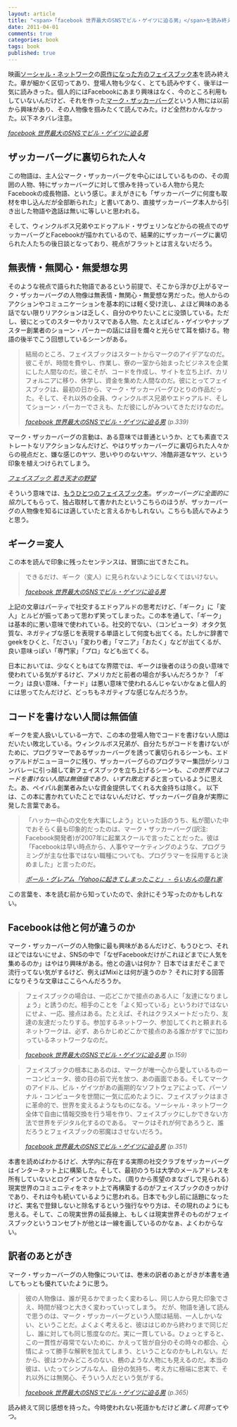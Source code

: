 ```yaml
---
layout: article
title: "<span>「facebook 世界最大のSNSでビル・ゲイツに迫る男」</span>を読み終えて"
date: 2011-04-01
comments: true
categories: book
tags: book
published: true
---
```


映画[ソーシャル・ネットワーク](http://www.socialnetwork-movie.jp/)の[原作になった方のフェイスブック本](http://www.amazon.co.jp/dp/4903853853/ruedap-22)を読み終えた。章が細かく区切ってあり、登場人物も少なく、とても読みやすく、後半は一気に読みきった。個人的にはFacebookにあまり興味はなく、今のところ利用もしていないんだけど、それを作った[マーク・ザッカーバーグ](http://ja.wikipedia.org/wiki/%E3%83%9E%E3%83%BC%E3%82%AF%E3%83%BB%E3%82%B6%E3%83%83%E3%82%AB%E3%83%BC%E3%83%90%E3%83%BC%E3%82%B0)という人物には以前から興味があり、その人物像を掴みたくて読んでみた。けど全然わかんなかった。以下ネタバレ注意。

<cite>[facebook 世界最大のSNSでビル・ゲイツに迫る男](http://www.amazon.co.jp/dp/4903853853/ruedap-22)</cite>

<!-- READMORE -->


## ザッカーバーグに裏切られた人々

この物語は、主人公マーク・ザッカーバーグを中心にはしているものの、その周囲の人物、特にザッカーバーグに対して恨みを持っている人物から見たFacebookの成長物語、という感じ。まえがきにも「ザッカーバーグに何度も取材を申し込んだが全部断られた」と書いてあり、直接ザッカーバーグ本人から引き出した物語や逸話は無いに等しいと思われる。

そして、ウィンクルボス兄弟やエドゥアルド・サヴェリンなどからの視点でのザッカーバーグとFacebookが描かれているので、結果的にザッカーバーグに裏切られた人たちの後日談となっており、視点がフラットとは言えないだろう。


## 無表情・無関心・無愛想な男

そのような視点で語られた物語であるという前提で、そこから浮かび上がるマーク・ザッカーバーグの人物像は無表情・無関心・無愛想な男だった。他人からのアクションやコミュニケーションを基本的には軽く受け流し、よほど興味のある話でない限りリアクションは乏しく、自分のやりたいことに没頭している。ただし、彼にとってのスターやカリスマである人物、たとえばビル・ゲイツやナップスター創業者のショーン・パーカーの話には目を爛々と光らせて耳を傾ける。物語の後半でこう回想しているシーンがある。

> 結局のところ、フェイスブックはスタートからマークのアイデアなのだ。彼こそが、時間を費やし、作業し、寮の一室から始まったビジネスを企業にした人間なのだ。彼こそが、コードを作成し、サイトを立ち上げ、カリフォルニアに移り、休学し、資金を集めた人間なのだ。彼にとってフェイスブックは、最初の日から、マーク・ザッカーバーグひとりの作品だった。そして、それ以外の全員、ウィンクルボス兄弟やエドゥアルド、そしてショーン・パーカーでさえも、ただ彼にしがみついてきただけなのだ。
>
> <cite>[facebook 世界最大のSNSでビル・ゲイツに迫る男](http://www.amazon.co.jp/dp/4903853853/ruedap-22) (p.339)</cite>

マーク・ザッカーバーグの言動は、ある意味では普通というか、とても素直でストレートなリアクションなんだけど、やはりザッカーバーグに裏切られた人々からの視点だと、嫌な感じのヤツ、思いやりのないヤツ、冷酷非道なヤツ、という印象を植えつけられてしまう。

<cite>[フェイスブック 若き天才の野望](http://www.amazon.co.jp/dp/4822248372/ruedap-22)</cite>

そういう意味では、[もうひとつのフェイスブック本](http://www.amazon.co.jp/dp/4822248372/ruedap-22)。*ザッカーバーグに全面的に協力*してもらって、独占取材して書かれたというこちらのほうが、ザッカーバーグの人物像を知るには適していたと言えるかもしれない。こちらも読んでみようと思う。

## ギーク＝変人

この本を読んで印象に残ったセンテンスは、冒頭に出てきたこれ。

> できるだけ、ギーク（変人）に見られないようにしなくてはいけない。
>
> <cite>[facebook 世界最大のSNSでビル・ゲイツに迫る男](http://www.amazon.co.jp/dp/4903853853/ruedap-22)</cite>

上記の文章はパーティで社交するエドゥアルドの思考だけど、「ギーク」に「変人」とルビが振ってあって思わず笑ってしまった。この本を通して、「ギーク」は基本的に悪い意味で使われている。社交的でない、（コンピュータ）オタク気質な、ネガティブな感じを表現する単語として何度も出てくる。たしかに辞書でgeekをひくと、「ださい」「変わり者」「マニア」「おたく」などが出てくるが、良い意味っぽい「専門家」「プロ」なども出てくる。

日本においては、少なくともはてな界隈では、ギークは後者のほうの良い意味で使われている気がするけど、アメリカだと前者の場合が多いんだろうか？ 「ギーク」は良い意味、「ナード」は悪い意味で使われるんじゃないかなぁと個人的には思ってたんだけど、どっちもネガティブな感じなんだろうか。


## コードを書けない人間は無価値

ギークを変人扱いしている一方で、この本の登場人物でコードを書けない人間はだいたい敗北している。ウィンクルボス兄弟が、自分たちがコードを書けないがために、プログラマーであるザッカーバーグを誘って裏切られるシーンも、エドゥアルドがニューヨークに残り、ザッカーバーグらのプログラマー集団がシリコンバレーに引っ越して新フェイスブックを立ち上げるシーンも、*この世界ではコードを書けない人間は無価値であり、いずれ敗北する*と言っているように思えた。あ、ペイパル創業者みたいな資金提供してくれる大金持ちは除く。
以下は、この本に書かれていたことではないんだけど、ザッカーバーグ自身が実際に発した言葉である。

> 「ハッカー中心の文化を大事にしよう」といった話のうち、私が聞いた中でおそらく最も印象的だったのは、マーク・ザッカーバーグ(訳注: Facebook開発者)が2007年に起業スクールで言ったことだった。彼は「Facebookは早い時点から、人事やマーケティングのような、プログラミングが主な仕事ではない職種についても、プログラマーを採用すると決めました」と言ったのだ。
>
> <cite>[ポール・グレアム「Yahooに起きてしまったこと」 - らいおんの隠れ家](http://d.hatena.ne.jp/lionfan/20100815)</cite>

この言葉を、本を読む前から知っていたので、余計にそう写ったのかもしれない。


## Facebookは他と何が違うのか

マーク・ザッカーバーグの人物像に最も興味があるんだけど、もうひとつ、それほどではないにせよ、SNSの中で「なぜFacebookだけがこれほどまでに人気を集めるのか」はやはり興味がある。他との違いは何か？ 日本ではまだそこまで流行ってない気がするけど、例えばMixiとは何が違うのか？ それに対する回答になりそうな文章はここらへんだろうか。

> フェイスブックの場合は、一応どこかで接点のある人に「友達になりましょう」と誘うのだ。相手のことを「よく知っている」というわけではないにせよ、一応、接点はある。たとえば、それはクラスメートだったり、友達の友達だったりする。参加するネットワーク、参加してくれと頼まれるネットワークは、必ず、あらかじめどこかで接点のある誰かがすでに加わっているネットワークなのだ。
>
> <cite>[facebook 世界最大のSNSでビル・ゲイツに迫る男](http://www.amazon.co.jp/dp/4903853853/ruedap-22) (p.159)</cite>

> フェイスブックの根本にあるのは、マークが唯一心から愛しているものーーコンピュータ、彼の目の前で光を放つ、あの画面である。そしてマークのアイドル、ビル・ゲイツがあの画期的なソフトウェアによって、パーソナル・コンピュータを世間に一気に広めたように、フェイスブックはまさに革命的で、世界を変えるようなものになる。ソーシャル・ネットワーク全体で自由に情報交換を行う場を作り、フェイスブックにしかできない方法で世界をデジタル化するのである。
> マークはそれが何であろうと、誰だろうとフェイスブックの邪魔はさせないだろう。
>
> <cite>[facebook 世界最大のSNSでビル・ゲイツに迫る男](http://www.amazon.co.jp/dp/4903853853/ruedap-22) (p.351)</cite>

本書を読めばわかるけど、大学内に存在する実際の社交クラブをザッカーバーグはインターネット上に構築した。そして、最初のうちは大学のメールアドレスを所有していないとログインできなかった。（周りから羨望のまなざしで見られる）現実世界のコミュニティをネット上で再構築するのがフェイスブックのきっかけであり、それは今も続いているように思われる。日本でも少し前に話題になったけど、実名で登録しないと除名するという強行なやり方は、その現れのようにも思える。そして、この現実世界の延長線上、もしくは現実世界そのものがフェイスブックというコンセプトが他とは一線を画しているのかなぁ、よくわからない。


## 訳者のあとがき

マーク・ザッカーバーグの人物像については、巻末の訳者のあとがきが本書を通してもっとも優れていたように思う。

> 彼の人物像は、誰が見るかでまったく変わるし、同じ人から見た印象でさえ、時間が経つと大きく変わっていってしまう。
> だが、物語を通して読んで思うのは、マーク・ザッカーバーグという人間は結局、一人しかいない、ということだ。よくよく考えると、彼ははじめから終わりまで同じだし、誰に対しても同じ態度なのだ。実に一貫している。ひょっとすると、この一貫性が尋常でないために、かえって皆が自分のその時々の都合、心情によって勝手な解釈を加えてしまう、ということなのかもしれない。だから、彼はつかみどころのない、鵺のような人物にも見えるのだ。本当の彼は、いたってシンプルな人、自分の気持ち、考え方に極端に忠実で、それ以外には無関心、そういう人だという気がする。
>
> <cite>[facebook 世界最大のSNSでビル・ゲイツに迫る男](http://www.amazon.co.jp/dp/4903853853/ruedap-22) (p.365)</cite>

読み終えて同じ感想を持った。今時使われない死語かもだけど*激しく同意*ってやつ。

